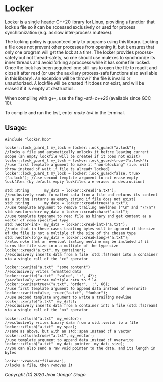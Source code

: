 # Locker

Locker is a single header C++20 library for Linux, providing a function that locks a file so it can be accessed exclusively or used for process synchronization (e.g. as slow inter-process mutexes).

The locking policy is guaranteed only to programs using this library. Locking a file does not prevent other processes from opening it, but it ensures that only one program will get the lock at a time. The locker provides process-safety but not thread-safety, so one should use mutexes to synchronize its inner threads and avoid forking a proccess while it has some file locked. Once the lock has been acquired, one still has to open the file to read it and close it after read (or use the auxiliary process-safe functions also available in this library). An exception will be throw if the file is invalid or unauthorized. A lockfile will be created if it does not exist, and will be erased if it is empty at destruction.

When compiling with g++, use the flag *-std=c++20* (available since GCC 10).

To compile and run the test, enter *make test* in the terminal.

## Usage:
```
#include "locker.hpp"

locker::lock_guard_t my_lock = locker::lock_guard("a.lock");              //locks a file and automatically unlocks it before leaving current scope (an empty lockfile will be created if it does not exist)
locker::lock_guard_t my_lock = locker::lock_guard<true>("a.lock");        //use first template argument to make it "non-blocking" (i.e. will throw instead of wait if file is already locked)
locker::lock_guard_t my_lock = locker::lock_guard<false, true>("a.lock"); //use second template argument to not erase empty lockfiles (by default empty lockfiles are erased at destruction)

std::string       my_data = locker::xread("a.txt");                       //exclusively reads formatted data from a file and returns its content as a string (returns an empty string if file does not exist)
std::string       my_data = locker::xread<true>("a.txt");                 //use template argument to remove trailing newlines ("\n" and "\r\n")
std::vector<char> my_data = locker::xread<char>("a.txt");                 //use template typename to read file as binary and get content as a vector of some specified type
std::vector<int>  my_data = locker::xread<int>("a.txt");                  //note that in these cases trailing bytes will be ignored if the size of the file is not a multiple of the size of the chosen type
std::vector<long> my_data = locker::xread<long>("a.txt");                 //also note that an eventual traling newline may be included if it turns the file size into a multiple of the type size
locker::xread("a.txt", my_container);                                     //exclusively inserts data from a file (std::fstream) into a container via a single call of the ">>" operator

locker::xwrite("a.txt", "some content");                                  //exclusively writes formatted data
locker::xwrite("a.txt", "value", ':', 42);                                //exclusively writes multiple data to file
locker::xwrite<true>("a.txt", "order", ':', 66);                          //use first template argument to append data instead of overwrite
locker::xwrite<false, true>("a.txt", "foobar");                           //use second template argument to write a trailing newline
locker::xwrite("a.txt", my_data);                                         //exclusively inserts data from a container into a file (std::fstream) via a single call of the "<<" operator

locker::xflush("a.txt", my_vector);                                       //exclusively writes binary data from a std::vector to a file
locker::xflush("a.txt", my_span);                                         //same as above, but with an std::span instead of a vector
locker::xflush<true>("a.txt", my_vector);                                 //use template argument to append data instead of overwrite
locker::xflush("a.txt", my_data_pointer, my_data_size);                   //you can also send a raw void pointer to the data, and its length in bytes

locker::xremove("filename");                                              //locks a file, then removes it
```
*Copyright (C) 2020 Jean "Jango" Diogo*
